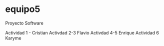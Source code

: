 # equipo5
Proyecto Software

Actividad 1 - Cristian
Activdad 2-3 Flavio
Activdad 4-5 Enrique
Actividad 6 Karyme
